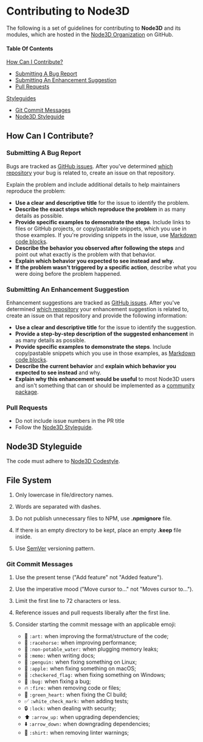 # Contributing to Node3D


The following is a set of guidelines for contributing to **Node3D** and its modules,
which are hosted in the [Node3D Organization](https://github.com/node-3d) on GitHub.


#### Table Of Contents

[How Can I Contribute?](#how-can-i-contribute)
  * [Submitting A Bug Report](#submitting-a-bug-report)
  * [Submitting An Enhancement Suggestion](#submitting-an-enhancement-suggestion)
  * [Pull Requests](#pull-requests)

[Styleguides](#styleguides)
  * [Git Commit Messages](#git-commit-messages)
  * [Node3D Styleguide](#node3d-styleguide)


## How Can I Contribute?


### Submitting A Bug Report

Bugs are tracked as [GitHub issues](https://guides.github.com/features/issues/).
After you've determined [which repository](#node3d-packages)
your bug is related to, create an issue on that repository.

Explain the problem and include additional details to help maintainers reproduce the problem:

* **Use a clear and descriptive title** for the issue to identify the problem.
* **Describe the exact steps which reproduce the problem** in as many details as possible.
* **Provide specific examples to demonstrate the steps**.
Include links to files or GitHub projects, or copy/pastable snippets,
which you use in those examples. If you're providing snippets in the issue,
use [Markdown code blocks](https://help.github.com/articles/markdown-basics/#multiple-lines).
* **Describe the behavior you observed after following the steps**
and point out what exactly is the problem with that behavior.
* **Explain which behavior you expected to see instead and why.**
* **If the problem wasn't triggered by a specific action**, describe what you
were doing before the problem happened.


### Submitting An Enhancement Suggestion

Enhancement suggestions are tracked as
[GitHub issues](https://guides.github.com/features/issues/).
After you've determined [which repository](#node3d-packages)
your enhancement suggestion is related to, create an issue on that
repository and provide the following information:

* **Use a clear and descriptive title** for the issue to identify the suggestion.
* **Provide a step-by-step description of the suggested enhancement**
in as many details as possible.
* **Provide specific examples to demonstrate the steps**.
Include copy/pastable snippets which you use in those examples,
as [Markdown code blocks](https://help.github.com/articles/markdown-basics/#multiple-lines).
* **Describe the current behavior** and
**explain which behavior you expected to see instead** and why.
* **Explain why this enhancement would be useful** to most Node3D
users and isn't something that can or should be implemented as a [community package](#node3d-packages).


### Pull Requests

* Do not include issue numbers in the PR title
* Follow the [Node3D Styleguide](#node3d-styleguide).


## Node3D Styleguide


The code must adhere to [Node3D Codestyle](/CODESTYLE.md).


## File System

1. Only lowercase in file/directory names.

1. Words are separated with dashes.

1. Do not publish unnecessary files to NPM, use **.npmignore** file.

1. If there is an empty directory to be kept, place an empty **.keep** file inside.

1. Use [SemVer](https://semver.org) versioning pattern.


### Git Commit Messages

1. Use the present tense ("Add feature" not "Added feature").

1. Use the imperative mood ("Move cursor to..." not "Moves cursor to...").

1. Limit the first line to 72 characters or less.

1. Reference issues and pull requests liberally after the first line.

1. Consider starting the commit message with an applicable emoji:
	* :art: `:art:` when improving the format/structure of the code;
	* :racehorse: `:racehorse:` when improving performance;
	* :non-potable_water: `:non-potable_water:` when plugging memory leaks;
	* :memo: `:memo:` when writing docs;
	* :penguin: `:penguin:` when fixing something on Linux;
	* :apple: `:apple:` when fixing something on macOS;
	* :checkered_flag: `:checkered_flag:` when fixing something on Windows;
	* :bug: `:bug:` when fixing a bug;
	* :fire: `:fire:` when removing code or files;
	* :green_heart: `:green_heart:` when fixing the CI build;
	* :white_check_mark: `:white_check_mark:` when adding tests;
	* :lock: `:lock:` when dealing with security;
	* :arrow_up: `:arrow_up:` when upgrading dependencies;
	* :arrow_down: `:arrow_down:` when downgrading dependencies;
	* :shirt: `:shirt:` when removing linter warnings;
